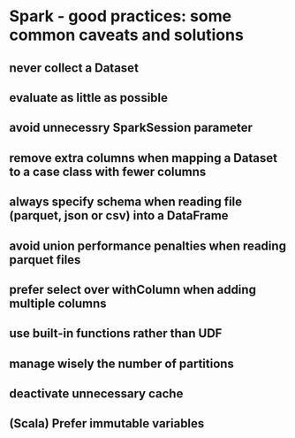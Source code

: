 # Spark - good practices: some common caveats and solutions

## never collect a Dataset

## evaluate as little as possible

## avoid unnecessry SparkSession parameter

## remove extra columns when mapping a Dataset to a case class with fewer columns

## always specify schema when reading file (parquet, json or csv) into a DataFrame

## avoid union performance penalties when reading parquet files

## prefer select over withColumn when adding multiple columns

## use built-in functions rather than UDF

## manage wisely the number of partitions

## deactivate unnecessary cache

## (Scala) Prefer immutable variables
